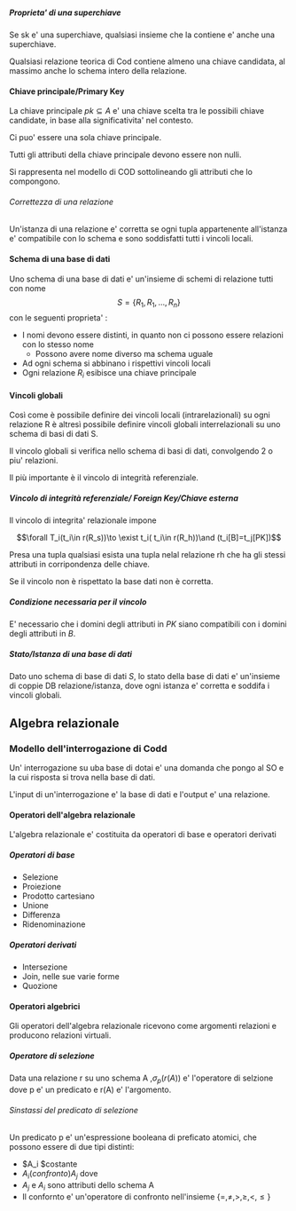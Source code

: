 ##### Proprieta' di una superchiave

Se sk e' una superchiave, qualsiasi insieme che la contiene e' anche una superchiave.

Qualsiasi relazione teorica di Cod contiene almeno una chiave candidata, al massimo anche lo schema intero della relazione.

#### Chiave principale/Primary Key
La chiave principale $pk \subseteq A$ e' una chiave scelta tra le possibili chiave candidate, in base alla significativita' nel contesto.

Ci puo' essere una sola chiave principale.

Tutti gli attributi della chiave principale devono essere non nulli.

Si rappresenta nel modello di COD sottolineando gli attributi che lo compongono.

###### Correttezza di una relazione 

Un'istanza di una relazione e' corretta se ogni tupla appartenente all'istanza e' compatibile con lo schema e sono soddisfatti tutti i vincoli locali.

#### Schema di una base di dati
Uno schema di una base di dati e' un'insieme di schemi di relazione tutti con nome 
$$S=\{R_1,R_1,\dots,R_n\}$$
con le seguenti proprieta' :
- I nomi devono essere distinti, in quanto non ci possono essere relazioni con lo stesso nome
	- Possono avere nome diverso ma schema uguale
- Ad ogni schema si abbinano i rispettivi vincoli locali
- Ogni relazione $R_i$ esibisce una chiave principale


#### Vincoli globali 

Così come è possibile definire dei vincoli locali (intrarelazionali) su ogni relazione R è altresì possibile definire vincoli globali interrelazionali su uno schema di basi di dati S.

Il vincolo globali si verifica nello schema di basi di dati, convolgendo 2 o piu' relazioni.

Il più importante è il vincolo di integrità referenziale.

##### Vincolo di integrità referenziale/ Foreign Key/Chiave esterna

Il vincolo di integrita' relazionale impone

$$\forall T_i(t_i\in r(R_s))\to \exist t_i( t_i\in r(R_h))\and (t_i[B]=t_j[PK])$$

Presa una tupla qualsiasi esista una tupla nelal relazione rh che ha gli stessi attributi in corripondenza delle chiave.

Se il vincolo non è rispettato la base dati non è corretta.

##### Condizione necessaria per il vincolo

E' necessario che i domini degli attributi in $PK$ siano compatibili con i domini degli attributi in $B$.

##### Stato/Istanza di una base di dati 
Dato uno schema di base di dati $S$, lo stato della base di dati e' un'insieme di coppie DB relazione/istanza, dove ogni istanza e' corretta e soddifa i vincoli globali.

## Algebra relazionale 
### Modello dell'interrogazione di Codd
Un' interrogazione su uba base di dotai e' una domanda che pongo al SO e la cui risposta si trova nella base di dati.

L'input di un'interrogazione e' la base di dati e l'output e' una relazione.

#### Operatori dell'algebra relazionale 
L'algebra relazionale e' costituita da operatori di base e operatori derivati
##### Operatori di base
- Selezione
- Proiezione
- Prodotto cartesiano 
- Unione 
- Differenza
- Ridenominazione
##### Operatori derivati
- Intersezione
- Join, nelle sue varie forme
- Quozione
#### Operatori algebrici
Gli operatori dell'algebra relazionale ricevono come argomenti relazioni e producono relazioni virtuali.

##### Operatore di selezione
Data una relazione r su uno schema A ,$\sigma_p(r(A))$ e' l'operatore di selzione dove p e' un predicato e r(A) e' l'argomento.

###### Sinstassi del predicato di selezione
Un predicato p e' un'espressione booleana di preficato atomici, che possono essere di due tipi distinti:
- $A_i $costante
- $A_i (confronto)A_j$
dove 
- $A_j$ e $A_i$ sono attributi dello schema A
- Il confornto e' un'operatore di confronto nell'insieme $\{=,\ne,>,\ge,<,\le\}$
